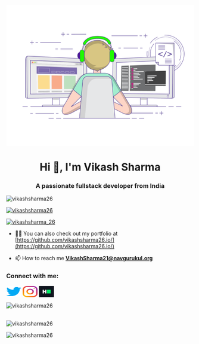 <p><img align="center" src="https://github.com/vikashsharma26/toolsformyself/blob/main/coding-freak.gif" alt="vikashsharma26" /></p>

<h1 align="center">Hi 👋, I'm Vikash Sharma</h1>
<h3 align="center">A passionate fullstack developer from India</h3>

<p align="left"> <img src="https://komarev.com/ghpvc/?username=vikashsharma26&label=Profile%20views&color=0e75b6&style=flat" alt="vikashsharma26" /> </p>

<p align="left"> <a href="https://github.com/ryo-ma/github-profile-trophy"><img src="https://github-profile-trophy.vercel.app/?username=vikashsharma26" alt="vikashsharma26" /></a> </p>

<p align="left"> <a href="https://twitter.com/vikashsharma_26" target="blank"><img src="https://img.shields.io/twitter/follow/vikashsharma_26?logo=twitter&style=for-the-badge" alt="vikashsharma_26" /></a> </p>

- 👨‍💻 You can also check out my portfolio at <br/>[https://github.com/vikashsharma26.io/](https://github.com/vikashsharma26.io/)

- 📫 How to reach me **VikashSharma21@navgurukul.org**

<h3 align="left">Connect with me:</h3>
<p align="left">
<a href="https://twitter.com/vikashsharma_26" target="blank"><img align="center" src="https://github.com/vikashsharma26/toolsformyself/blob/main/twitter.svg" alt="vikashsharma_26" height="30" width="40" /></a>
<a href="https://instagram.com/vikashh96" target="blank"><img align="center" src="https://github.com/vikashsharma26/toolsformyself/blob/main/instagram.svg" alt="vikashh96" height="30" width="40" /></a>
<a href="https://www.hackerrank.com/vikashsharma21" target="blank"><img align="center" src="https://github.com/vikashsharma26/toolsformyself/blob/main/hackerrank.svg" alt="vikashsharma21" height="30" width="40" /></a>
</p>

<!--<h3 align="left"><b>Languages and Tools</b>:</h3>
<p align="left"> <a href="https://www.cprogramming.com/" target="_blank"> <img src="https://devicons.github.io/devicon/devicon.git/icons/c/c-original.svg" alt="c" width="40" height="40"/> </a> <a href="https://www.w3schools.com/cpp/" target="_blank"> <img src="https://devicons.github.io/devicon/devicon.git/icons/cplusplus/cplusplus-original.svg" alt="cplusplus" width="40" height="40"/> </a> <a href="https://www.w3schools.com/css/" target="_blank"> <img src="https://devicons.github.io/devicon/devicon.git/icons/css3/css3-original-wordmark.svg" alt="css3" width="40" height="40"/> </a> <a href="https://www.figma.com/" target="_blank"> <img src="https://www.vectorlogo.zone/logos/figma/figma-icon.svg" alt="figma" width="40" height="40"/> </a> <a href="https://flutter.dev" target="_blank"> <img src="https://www.vectorlogo.zone/logos/flutterio/flutterio-icon.svg" alt="flutter" width="40" height="40"/> </a> <a href="https://git-scm.com/" target="_blank"> <img src="https://www.vectorlogo.zone/logos/git-scm/git-scm-icon.svg" alt="git" width="40" height="40"/> </a> <a href="https://www.w3.org/html/" target="_blank"> <img src="https://devicons.github.io/devicon/devicon.git/icons/html5/html5-original-wordmark.svg" alt="html5" width="40" height="40"/> </a> <a href="https://www.linux.org/" target="_blank"> <img src="https://devicons.github.io/devicon/devicon.git/icons/linux/linux-original.svg" alt="linux" width="40" height="40"/> </a> <a href="https://www.photoshop.com/en" target="_blank"> <img src="https://devicons.github.io/devicon/devicon.git/icons/photoshop/photoshop-plain.svg" alt="photoshop" width="40" height="40"/> </a> <a href="https://www.python.org" target="_blank"> <img src="https://devicons.github.io/devicon/devicon.git/icons/python/python-original.svg" alt="python" width="40" height="40"/> </a> </p>-->

<p><img align="left" src="https://github-readme-stats.vercel.app/api/top-langs?username=vikashsharma26&show_icons=true&locale=en&layout=compact" alt="vikashsharma26" /></p>
<br/><br/>
<p>&nbsp;<img align="left" src="https://github-readme-stats.vercel.app/api?username=vikashsharma26&show_icons=true&locale=en" alt="vikashsharma26" /></p>
<p><img align="left" src="https://github-readme-streak-stats.herokuapp.com/?user=vikashsharma26&" alt="vikashsharma26" /></p>
